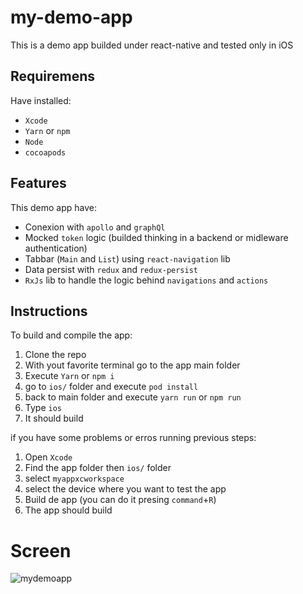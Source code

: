 # my-demo-app
This is a demo app builded under react-native and tested only in iOS

## Requiremens
Have installed:
- `Xcode`
- `Yarn` or `npm`
- `Node`
- `cocoapods`

## Features
This demo app have:
- Conexion with `apollo` and `graphQl`
- Mocked `token` logic (builded thinking in a backend or midleware authentication)
- Tabbar (`Main` and `List`) using `react-navigation` lib
- Data persist with `redux` and `redux-persist`
- `RxJs` lib to handle the logic behind `navigations` and `actions`

## Instructions
To build and compile the app:

1. Clone the repo
2. With yout favorite terminal go to the app main folder
3. Execute `Yarn` or `npm i`
4. go to `ios/` folder and execute `pod install`
5. back to main folder and execute `yarn run` or `npm run`
6. Type `ios`
7. It should build

if you have some problems or erros running previous steps:

1. Open `Xcode`
2. Find the app folder then `ios/` folder
3. select `myappxcworkspace`
4. select the device where you want to test the app
5. Build de app (you can do it presing `command`+`R`)
6. The app should build

# Screen


![mydemoapp](https://user-images.githubusercontent.com/18740032/70680656-e1472700-1c66-11ea-9416-80e20703370a.gif)

